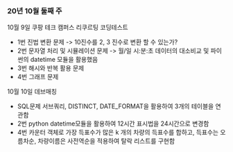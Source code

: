 ### 20년 10월 둘째 주



10월 9일 쿠팡 테크 캠퍼스 리쿠르팅 코딩테스트

- 1번 진법 변환 문제 -> 10진수를 2, 3 진수로 변환 할 수 있는가?
- 2번 문자열 처리 및 시뮬레이션 문제 -> 월/일 시:분:초 데이터의 대소비교 및 파이썬의 datetime 모듈을 활용했음
- 3번 해시와 반복 활용 문제
- 4번 그래프 문제



10월 10일 데브매칭

- SQL문제 서브쿼리, DISTINCT, DATE_FORMAT을 활용하여 3개의 테이블을 연관함
- 2번 python datetime모듈을 활용하여 12시간 표시법을 24시간으로 변경함
- 4번 카운터 객체로 가장 득표수가 많은 k 개의 차량의 득표수를 합하고, 득표수는 오름차순, 차량이름은 사전역순을 적용하여 탈락 리스트를 구현함



